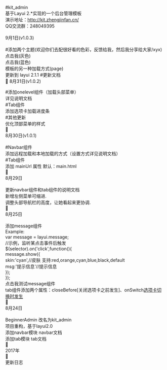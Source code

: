 #kit_admin <br />
基于Layui 2.*实现的一个后台管理模板<br />
演示地址：http://kit.zhengjinfan.cn/<br />
QQ交流群：248049395 <br />
<br />
9月1日(v1.0.3)<br />
<br />
#添加两个主题(欢迎你们去配很好看的色彩，反馈给我，然后我分享给大家/xyx)<br />
点击我(灰色)<br />
点击我(蓝色)<br />
模板的另一种加载方式(page)<br />
更新到 layui 2.1.1 #更新文档<br />

8月31日(v1.0.2)<br />

#添加onelevel组件（加载头部菜单）<br />
详见说明文档<br />
#Tab组件<br />
添加选项卡加载进度条<br />
#其他更新<br />
优化顶部菜单的样式<br />
<br />
8月30日(v1.0.1)<br />
<br />
#Navbar组件<br />
添加远程加载和本地加载的方式（设置方式详见说明文档）<br />
#Tab组件<br />
添加 mainUrl 属性 默认：main.html<br />
<br />
8月29日<br />
<br />
更新navbar组件和tab组件的说明文档<br />
新增左侧菜单可缩进.<br />
调整头部导航栏的高度，让她看起来更协调.<br />
<br />
8月25日<br />
<br />
添加message组件<br />
Example:<br />
var message = layui.message;<br />
//示例，监听某点击事件后触发<br />
$(selector).on('click',function(){<br />
    message.show({<br />
        skin:'cyan',//皮肤  支持:red,orange,cyan,blue,black,default<br />
        msg:'提示信息'//提示信息<br />
    });<br />
});<br />
点击我测试message组件<br />
tab组件添加两个属性：closeBefore[关闭选项卡之前发生]、onSwitch[选项卡切换时发生](具体请查看文档)<br />
<br />
8月24日<br />
<br />
BeginnerAdmin 改名为kit_admin<br />
项目重构，基于layui2.0<br />
添加navbar模块 navbar文档<br />
添加tab模块 tab文档<br />
<br />
2017年<br />
<br />
更新日志<br />